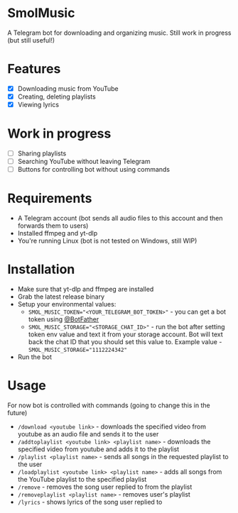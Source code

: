 # SmolMusic
A Telegram bot for downloading and organizing music. Still work in progress (but still useful!)

# Features
- [x] Downloading music from YouTube
- [x] Creating, deleting playlists
- [x] Viewing lyrics

# Work in progress
- [ ] Sharing playlists
- [ ] Searching YouTube without leaving Telegram
- [ ] Buttons for controlling bot without using commands

# Requirements
- A Telegram account (bot sends all audio files to this account and then forwards them to users)
- Installed ffmpeg and yt-dlp
- You're running Linux (bot is not tested on Windows, still WIP)

# Installation
- Make sure that yt-dlp and ffmpeg are installed
- Grab the latest release binary 
- Setup your environmental values:
    - `SMOL_MUSIC_TOKEN="<YOUR_TELEGRAM_BOT_TOKEN>"` - you can get a bot token using [@BotFather](https://t.me/BotFather)
    - `SMOL_MUSIC_STORAGE="<STORAGE_CHAT_ID>"` - run the bot after setting token env value and text it from your storage account. Bot will text back the chat ID that you should set this value to. Example value - `SMOL_MUSIC_STORAGE="1112224342"`
- Run the bot

# Usage
For now bot is controlled with commands (going to change this in the future)
- `/download <youtube link>` - downloads the specified video from youtube as an audio file and sends it to the user
- `/addtoplaylist <youtube link> <playlist name>` - downloads the specified video from youtube and adds it to the playlist
- `/playlist <playlist name>` - sends all songs in the requested playlist to the user
- `/loadplaylist <youtube link> <playlist name>` - adds all songs from the YouTube playlist to the specified playlist
- `/remove` - removes the song user replied to from the playlist
- `/removeplaylist <playlist name>` - removes user's playlist
- `/lyrics` - shows lyrics of the song user replied to
